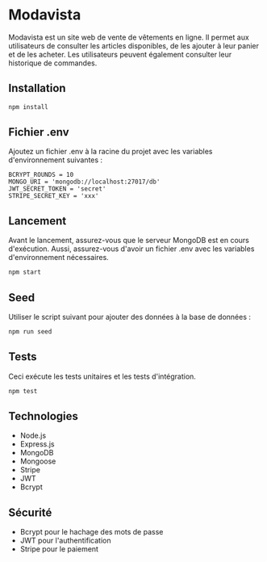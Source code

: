 # Modavista

Modavista est un site web de vente de vêtements en ligne. Il permet aux utilisateurs de consulter les articles disponibles, de les ajouter à leur panier et de les acheter. Les utilisateurs peuvent également consulter leur historique de commandes.

## Installation

```bash
npm install
```

## Fichier .env

Ajoutez un fichier .env à la racine du projet avec les variables d'environnement suivantes :

```
BCRYPT_ROUNDS = 10
MONGO_URI = 'mongodb://localhost:27017/db'
JWT_SECRET_TOKEN = 'secret'
STRIPE_SECRET_KEY = 'xxx'
```

## Lancement

Avant le lancement, assurez-vous que le serveur MongoDB est en cours d'exécution.
Aussi, assurez-vous d'avoir un fichier .env avec les variables d'environnement nécessaires.

```bash
npm start
```

## Seed

Utiliser le script suivant pour ajouter des données à la base de données :

```bash
npm run seed
```

## Tests

Ceci exécute les tests unitaires et les tests d'intégration.

```bash
npm test
```

## Technologies

- Node.js
- Express.js
- MongoDB
- Mongoose
- Stripe
- JWT
- Bcrypt

## Sécurité

- Bcrypt pour le hachage des mots de passe
- JWT pour l'authentification
- Stripe pour le paiement
